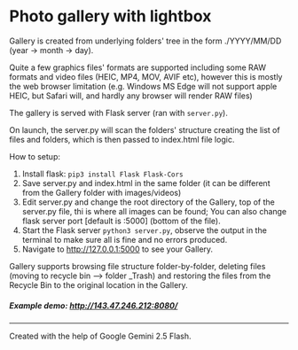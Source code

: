 # Photo gallery with lightbox #

Gallery is created from underlying folders' tree in the form ./YYYY/MM/DD  (year -> month -> day).

Quite a few graphics files' formats are supported including some RAW formats and video files (HEIC, MP4, MOV, AVIF etc), however this is mostly the web browser limitation
(e.g. Windows MS Edge will not support apple HEIC, but Safari will, and hardly any browser will render RAW files)

The gallery is served with Flask server (ran with `server.py`). 

On launch, the server.py will scan the folders' structure creating the list of files and folders, which is then passed to index.html file logic.

How to setup:
1. Install flask: ``pip3 install Flask Flask-Cors``
2. Save server.py and index.html in the same folder (it can be different from the Gallery folder with images/videos)
3. Edit server.py and change the root directory of the Gallery, top of the server.py file, thi is where all images can be found; You can also change flask server port [default is :5000] (bottom of the file).
4. Start the Flask server ``python3 server.py``, observe the output in the terminal to make sure all is fine and no errors produced.
5. Navigate to http://127.0.0.1:5000 to see your Gallery.

Gallery supports browsing file structure folder-by-folder, deleting files (moving to recycle bin --> folder _Trash) and restoring the files from the Recycle Bin to the original location in the Gallery.

##### Example demo: http://143.47.246.212:8080/ #####


-----
Created with the help of Google Gemini 2.5 Flash.

   
